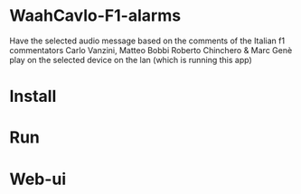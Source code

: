# WaahCavlo-F1-alarms
Have the selected audio message based on the comments of the Italian f1 commentators Carlo Vanzini, Matteo Bobbi Roberto Chinchero & Marc Genè play on the selected device on the lan (which is running this app) 

# Install

# Run

# Web-ui

